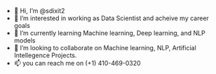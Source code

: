 - 👋 Hi, I’m @sdixit2
- 👀 I’m interested in working as Data Scientist and acheive my career goals  
- 🌱 I’m currently learning Machine learning, Deep learning, and NLP models 
- 💞️ I’m looking to collaborate on Machine learning, NLP, Artificial Intellegence Projects. 
- 📫 you can reach me on (+1) 410-469-0320

<!---
sdixit2/sdixit2 is a ✨ special ✨ repository because its `README.md` (this file) appears on your GitHub profile.
You can click the Preview link to take a look at your changes.
--->
